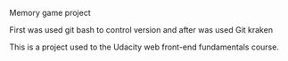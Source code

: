 Memory game project

First was used git bash to control version and after was used Git kraken

This is a project used to the Udacity web front-end fundamentals course.
